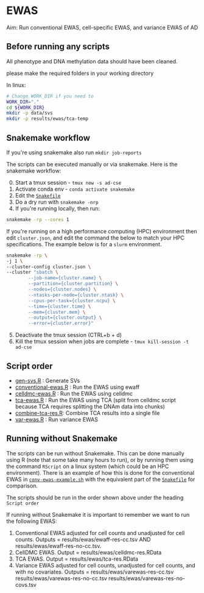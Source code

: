# EWAS

Aim: Run conventional EWAS, cell-specific EWAS, and variance EWAS of AD

## Before running any scripts

All phenotype and DNA methylation data should have been cleaned.

please make the required folders in your working directory

In linux:

``` bash
# Change WORK_DIR if you need to 
WORK_DIR="."
cd ${WORK_DIR}
mkdir -p data/svs
mkdir -p results/ewas/tca-temp
```

## Snakemake workflow

If you're using snakemake also run `mkdir job-reports`

The scripts can be executed manually or via snakemake. Here is the snakemake workflow:

0. Start a tmux session - `tmux new -s ad-cse`
1. Activate conda env - `conda activate snakemake`
2. Edit the [`Snakefile`](Snakefile)
3. Do a dry run with `snakemake -nrp`
4. If you're running locally, then run:

```bash
snakemake -rp --cores 1
```

If you're running on a high performance computing (HPC) environment then edit `cluster.json`, and edit the command the below to match your HPC specifications. The example below is for a `slurm` environment.

``` bash
snakemake -rp \
-j 1 \
--cluster-config cluster.json \
--cluster "sbatch \
        --job-name={cluster.name} \
        --partition={cluster.partition} \
        --nodes={cluster.nodes} \
        --ntasks-per-node={cluster.ntask} \
        --cpus-per-task={cluster.ncpu} \
        --time={cluster.time} \
        --mem={cluster.mem} \
        --output={cluster.output} \
        --error={cluster.error}"
```

5. Deactivate the tmux session (CTRL+b + d)
6. Kill the tmux session when jobs are complete - `tmux kill-session -t ad-cse`

## Script order

* [gen-svs.R](scripts/gen-svs.R) : Generate SVs 
* [conventional-ewas.R](scripts/conventional-ewas.R) : Run the EWAS using ewaff
* [celldmc-ewas.R](scripts/celldmc-ewas.R) : Run the EWAS using celldmc
* [tca-ewas.R](scripts/tca-ewas.R) : Run the EWAS using TCA (split from celldmc script because TCA requires splitting the DNAm data into chunks)
* [combine-tca-res.R](scripts/combine-tca-res.R): Combine TCA results into a single file
* [var-ewas.R](scripts/var-ewas.R) : Run variance EWAS

## Running without Snakemake

The scripts can be run without Snakemake. This can be done manually using R (note that some take many hours to run), or by running them using the command `RScript` on a linux system (which could be an HPC environment). There is an example of how this is done for the conventional EWAS in [`conv-ewas-example.sh`](scripts/conv-ewas-example.sh) with the equivalent part of the [`Snakefile`](Snakefile) for comparison. 

The scripts should be run in the order shown above under the heading `Script order`

If running without Snakemake it is important to remember we want to run the following EWAS:

1. Conventional EWAS adjusted for cell counts and unadjusted for cell counts. Outputs = results/ewas/ewaff-res-cc.tsv AND results/ewas/ewaff-res-no-cc.tsv.
2. CellDMC EWAS. Output = results/ewas/celldmc-res.RData
3. TCA EWAS. Output = results/ewas/tca-res.RData
4. Variance EWAS adjusted for cell counts, unadjusted for cell counts, and with no covariates. Outputs = results/ewas/varewas-res-cc.tsv results/ewas/varewas-res-no-cc.tsv results/ewas/varewas-res-no-covs.tsv



